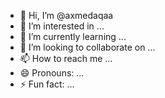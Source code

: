 - 👋 Hi, I’m @axmedaqaa
- 👀 I’m interested in ...
- 🌱 I’m currently learning ...
- 💞️ I’m looking to collaborate on ...
- 📫 How to reach me ...
- 😄 Pronouns: ...
- ⚡ Fun fact: ...

<!---
axmedaqaa/axmedaqaa is a ✨ special ✨ repository because its `README.md` (this file) appears on your GitHub profile.
You can click the Preview link to take a look at your changes.
--->
